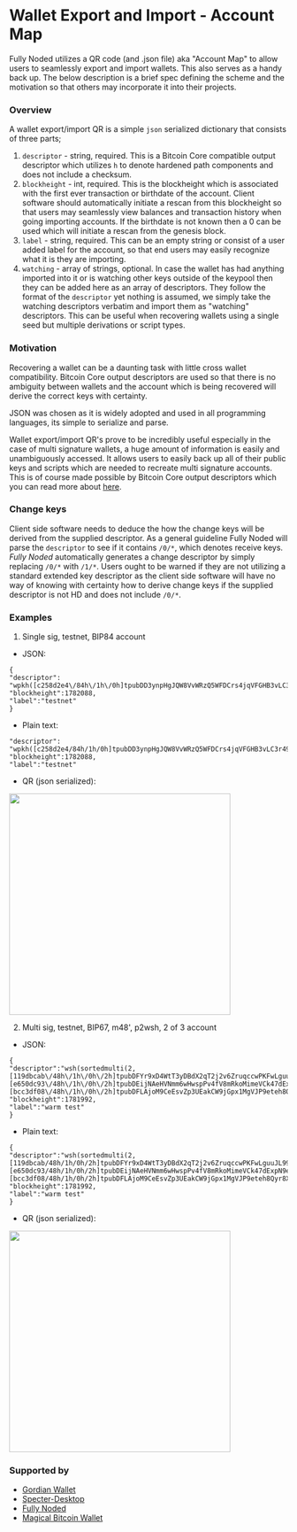 # Wallet Export and Import - Account Map

Fully Noded utilizes a QR code (and .json file) aka "Account Map" to allow users to seamlessly export and import wallets. This also serves as a handy back up. The below description is a brief spec defining the scheme and the motivation so that others may incorporate it into their projects.

### Overview
A wallet export/import QR is a simple `json` serialized dictionary that consists of three parts;

1. `descriptor` - string, required. This is a Bitcoin Core compatible output descriptor which utilizes `h` to denote hardened path components and does not include a checksum.
2. `blockheight` - int, required. This is the blockheight which is associated with the first ever transaction or birthdate of the account. Client software should automatically initiate a rescan from this blockheight so that users may seamlessly view balances and transaction history when going importing accounts. If the birthdate is not known then a 0 can be used which will initiate a rescan from the genesis block.
3. `label` - string, required. This can be an empty string or consist of a user added  label for the account, so that end users may easily recognize what it is they are importing.
4. `watching` - array of strings, optional. In case the wallet has had anything imported into it or is watching other keys outside of the keypool then they can be added here as an array of descriptors. They follow the format of the `descriptor` yet nothing is assumed, we simply take the watching descriptors verbatim and import them as "watching" descriptors. This can be useful when recovering wallets using a single seed but multiple derivations or script types.

### Motivation
Recovering a wallet can be  a daunting task with little cross wallet compatibility. Bitcoin Core output descriptors are used so that there is no ambiguity between wallets and the account which is being recovered will derive the correct keys with certainty.

JSON was chosen as it is widely adopted and used in all programming languages, its simple to serialize and parse.

Wallet export/import QR's prove to be incredibly useful especially in the case of multi signature wallets, a huge amount of information is easily and unambiguously accessed. It allows users to easily back up all of their public keys and scripts which are needed to recreate multi signature accounts. This is of course made possible by Bitcoin Core output descriptors which you can read more about [here](https://github.com/bitcoin/bitcoin/blob/master/doc/descriptors.md).

### Change keys
Client side software needs to deduce the how the change keys will be derived from the supplied descriptor. As a general guideline Fully Noded will parse the `descriptor` to see if it contains `/0/*`, which denotes receive keys. *Fully Noded* automatically generates a change descriptor by simply replacing `/0/*` with `/1/*`. Users ought to be warned if they are not utilizing a standard extended key descriptor as the client side software will have no way of knowing with certainty how to derive change keys if the supplied descriptor is not HD and does not include `/0/*`.

### Examples

1. Single sig, testnet, BIP84 account

- JSON:
```
{
"descriptor":
"wpkh([c258d2e4\/84h\/1h\/0h]tpubDD3ynpHgJQW8VvWRzQ5WFDCrs4jqVFGHB3vLC3r49XHJSqP8bHKdK4AriuUKLccK68zfzowx7YhmDN8SiSkgCDENUFx9qVw65YyqM78vyVe\/0\/*)",
"blockheight":1782088,
"label":"testnet"
}
```
- Plain text:
```
"descriptor":
"wpkh([c258d2e4/84h/1h/0h]tpubDD3ynpHgJQW8VvWRzQ5WFDCrs4jqVFGHB3vLC3r49XHJSqP8bHKdK4AriuUKLccK68zfzowx7YhmDN8SiSkgCDENUFx9qVw65YyqM78vyVe/0/*)",
"blockheight":1782088,
"label":"testnet"
```

- QR (json serialized):
<img src="./Images/single_sig_map.png" alt="" width="400"/>

2. Multi sig, testnet, BIP67, m48', p2wsh, 2 of 3 account

- JSON:
```
{
"descriptor":"wsh(sortedmulti(2,[119dbcab\/48h\/1h\/0h\/2h]tpubDFYr9xD4WtT3yDBdX2qT2j2v6ZruqccwPKFwLguuJL99bWBrk6D2Lv1aPpRbFnw1sQUU9DM7ScMAkPRJqR1iXKhWMBNMAJ45QCTuvSZbzzv\/0\/*,[e650dc93\/48h\/1h\/0h\/2h]tpubDEijNAeHVNmm6wHwspPv4fV8mRkoMimeVCk47dExpN9e17jFti12BdjzL8MX17GvKEekRzknNuDoLy1Q8fujYfsWfCvjwYmjjENUpzwDy6B\/0\/*,[bcc3df08\/48h\/1h\/0h\/2h]tpubDFLAjoM9CeEsvZp3UEakCW9jGpx1MgVJP9eteh8Qyr8XN9ASDJoMz58D5YNqm4oRbuBr5LFjfzv6SzsQYUPNWHHYUxvsPimak1tU3cMUhqv\/0\/*))",
"blockheight":1781992,
"label":"warm test"
}
```

- Plain text:
```
{
"descriptor":"wsh(sortedmulti(2,[119dbcab/48h/1h/0h/2h]tpubDFYr9xD4WtT3yDBdX2qT2j2v6ZruqccwPKFwLguuJL99bWBrk6D2Lv1aPpRbFnw1sQUU9DM7ScMAkPRJqR1iXKhWMBNMAJ45QCTuvSZbzzv/0/*,[e650dc93/48h/1h/0h/2h]tpubDEijNAeHVNmm6wHwspPv4fV8mRkoMimeVCk47dExpN9e17jFti12BdjzL8MX17GvKEekRzknNuDoLy1Q8fujYfsWfCvjwYmjjENUpzwDy6B/0/*,[bcc3df08/48h/1h/0h/2h]tpubDFLAjoM9CeEsvZp3UEakCW9jGpx1MgVJP9eteh8Qyr8XN9ASDJoMz58D5YNqm4oRbuBr5LFjfzv6SzsQYUPNWHHYUxvsPimak1tU3cMUhqv/0/*))",
"blockheight":1781992,
"label":"warm test"
}
```

- QR (json serialized):
<img src="./Images/msig_map.png" alt="" width="400"/>

### Supported by
- [Gordian Wallet](https://testflight.apple.com/join/RNvBmjB3)
- [Specter-Desktop](https://github.com/cryptoadvance/specter-desktop)
- [Fully Noded](https://apps.apple.com/us/app/fully-noded/id1436425586)
- [Magical Bitcoin Wallet](https://github.com/MagicalBitcoin/magical-bitcoin-wallet)
